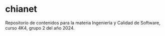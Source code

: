 # chianet
Repositorio de contenidos para la materia Ingeniería y Calidad de Software, curso 4K4, grupo 2 del año 2024.

